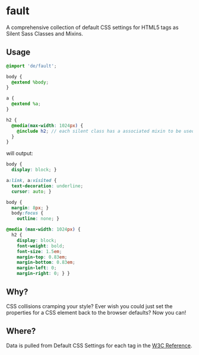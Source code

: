 # fault
A comprehensive collection of default CSS settings for HTML5 tags as Silent Sass Classes and Mixins.

## Usage

```scss
@import 'de/fault';

body {
  @extend %body;
}

a {
  @extend %a;
}

h2 {
  @media(max-width: 1024px) {
    @include h2; // each silent class has a associated mixin to be used within @media
  }
}
```

will output:

```css
body {
  display: block; }

a:link, a:visited {
  text-decoration: underline;
  cursor: auto; }

body {
  margin: 8px; }
  body:focus {
    outline: none; }

@media (max-width: 1024px) {
  h2 {
    display: block;
    font-weight: bold;
    font-size: 1.5em;
    margin-top: 0.83em;
    margin-bottom: 0.83em;
    margin-left: 0;
    margin-right: 0; } }
```

## Why?

CSS collisions cramping your style? Ever wish you could just set the properties for a CSS element back to the browser defaults? Now you&nbsp;can!

## Where?
Data is pulled from Default CSS Settings for each tag in the [W3C&nbsp;Reference](http://www.w3schools.com/tags/tag_blockquote.asp).
